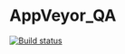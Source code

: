 # AppVeyor_QA
[![Build status](https://ci.appveyor.com/api/projects/status/56phv96e6xbel5rq?svg=true)](https://ci.appveyor.com/project/Vikdm/appveyor-qa)
